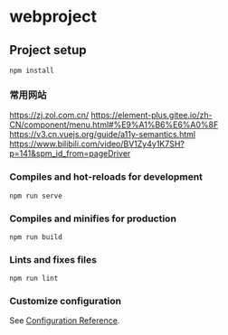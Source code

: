 # webproject

## Project setup
```
npm install
```

### 常用网站
https://zj.zol.com.cn/
https://element-plus.gitee.io/zh-CN/component/menu.html#%E9%A1%B6%E6%A0%8F
https://v3.cn.vuejs.org/guide/a11y-semantics.html
https://www.bilibili.com/video/BV1Zy4y1K7SH?p=141&spm_id_from=pageDriver

### Compiles and hot-reloads for development
```
npm run serve
```

### Compiles and minifies for production
```
npm run build
```

### Lints and fixes files
```
npm run lint
```

### Customize configuration
See [Configuration Reference](https://cli.vuejs.org/config/).

